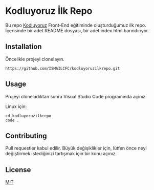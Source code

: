 
# **Kodluyoruz İlk Repo**  

Bu repo [Kodluyoruz](https://www.kodluyoruz.org/) Front-End eğitiminde oluşturduğumuz ilk repo. İçerisinde bir adet README dosyası, bir adet index.html barındırıyor.

## **Installation**

Öncelikle projeyi clonelayın.

```
https://github.com/ISMAILCFC/kodluyoruzilkrepo.git

```
## **Usage**

Projeyi cloneladıktan sonra Visual Studio Code programında açınız.

Linux için:


```
cd kodluyoruzilkrepo
code .

```

## **Contributing**

Pull requestler kabul edilir. Büyük değişiklikler için, lütfen önce neyi değiştirmek istediğinizi tartışmak için bir konu açınız.

## **License**

[MIT](https://choosealicense.com/licenses/mit/)
